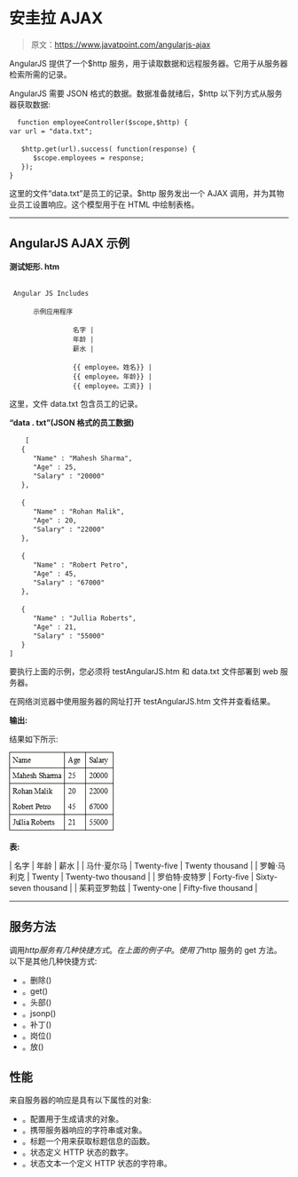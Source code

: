 # 安圭拉 AJAX

> 原文：<https://www.javatpoint.com/angularjs-ajax>

AngularJS 提供了一个$http 服务，用于读取数据和远程服务器。它用于从服务器检索所需的记录。

AngularJS 需要 JSON 格式的数据。数据准备就绪后，$http 以下列方式从服务器获取数据:

```
  function employeeController($scope,$http) {
var url = "data.txt";

   $http.get(url).success( function(response) {
      $scope.employees = response; 
   });
}

```

这里的文件“data.txt”是员工的记录。$http 服务发出一个 AJAX 调用，并为其物业员工设置响应。这个模型用于在 HTML 中绘制表格。

* * *

## AngularJS AJAX 示例

**测试矩形. htm**

```

 Angular JS Includes

      示例应用程序

                名字 |
                年龄 |
                薪水 |

                {{ employee。姓名}} |
                {{ employee。年龄}} |
                {{ employee。工资}} |

```

这里，文件 data.txt 包含员工的记录。

**“data . txt”(JSON 格式的员工数据)**

```
    [
   {
      "Name" : "Mahesh Sharma",
      "Age" : 25,
      "Salary" : "20000"
   },

   {
      "Name" : "Rohan Malik",
      "Age" : 20,
      "Salary" : "22000"
   },

   {
      "Name" : "Robert Petro",
      "Age" : 45,
      "Salary" : "67000"
   },

   {
      "Name" : "Jullia Roberts",
      "Age" : 21,
      "Salary" : "55000"
   }
]

```

要执行上面的示例，您必须将 testAngularJS.htm 和 data.txt 文件部署到 web 服务器。

在网络浏览器中使用服务器的网址打开 testAngularJS.htm 文件并查看结果。

**输出:**

结果如下所示:

![angularjs with ajax](img/30371ada60b625ecc3c065a95664e9ff.png)

**表:**

| 名字 | 年龄 | 薪水 |
| 马什·夏尔马 | Twenty-five | Twenty thousand |
| 罗翰·马利克 | Twenty | Twenty-two thousand |
| 罗伯特·皮特罗 | Forty-five | Sixty-seven thousand |
| 茱莉亚罗勃兹 | Twenty-one | Fifty-five thousand |

* * *

## 服务方法

调用$http 服务有几种快捷方式。在上面的例子中。使用了$http 服务的 get 方法。以下是其他几种快捷方式:

*   。删除()
*   。get()
*   。头部()
*   。jsonp()
*   。补丁()
*   。岗位()
*   。放()

## 性能

来自服务器的响应是具有以下属性的对象:

*   。配置用于生成请求的对象。
*   。携带服务器响应的字符串或对象。
*   。标题一个用来获取标题信息的函数。
*   。状态定义 HTTP 状态的数字。
*   。状态文本一个定义 HTTP 状态的字符串。